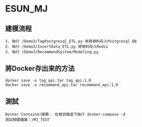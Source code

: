 # ESUN_MJ
## 建模流程
```
1. 執行 /Demo3/TagPostgresql_ETL.py 來將資料存入Postgresql DB
2. 執行 /Demo3/InsertData_ETL.py 將資料存入Redis
3. 執行 /Demo3/RecommendSystem/Modeling.py
```

## 將Docker存出來的方法
```
docker save -o tag_api.tar tag_api:1.0 
docker save -o recommand_api.tar recommand_api:1.0 
```

## 測試
```
Docker Container服務： 在根目錄底下執行 docker-compose -d
測試相關檔案：/MJ_TEST
```
